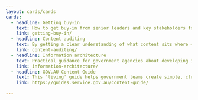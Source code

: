 ```yaml
---
layout: cards/cards
cards:
  - headline: Getting buy-in
    text: How to get buy-in from senior leaders and key stakeholders for content improvement throughout the content lifecycle. 
    link: getting-buy-in/
  - headline: Content auditing
    text: By getting a clear understanding of what content sits where — and how useful it is — you can create evidence for improvements and change.
    link: content-auditing/
  - headline: Information architecture
    text: Practical guidance for government agencies about developing information architecture for websites. 
    link: information-architecture/
  - headline: GOV.AU Content Guide
    text: This 'living' guide helps government teams create simple, clear and accessible digital content.
    link: https://guides.service.gov.au/content-guide/

---
```

